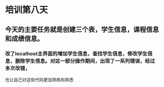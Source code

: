 # 培训第八天
## 今天的主要任务就是创建三个表，学生信息，课程信息和成绩信息。
### 改了localhost主界面的增加学生信息，查找学生信息，修改学生信息，删除学生信息。对这一部分操作期间，出现了一系列错误，经过多次改错，
也让自己对这些代码更加熟练和熟悉
### 
